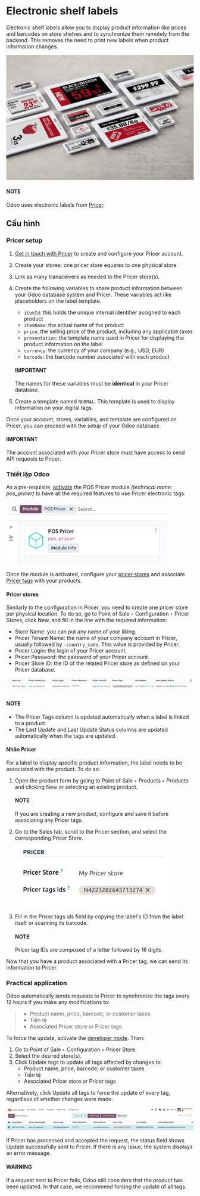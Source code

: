 # Electronic shelf labels

Electronic shelf labels allow you to display product information like prices and barcodes on store
shelves and to synchronize them remotely from the backend. This removes the need to print new labels
when product information changes.

![electronic label from Pricer](../../../../.gitbook/assets/electronic-label.png)

#### NOTE
Odoo uses electronic labels from [Pricer](https://www.pricer.com/).

## Cấu hình

### Pricer setup

1. [Get in touch with Pricer](https://www.pricer.com/contact) to create and configure your Pricer
   account.
2. Create your stores: one pricer store equates to one physical store.
3. Link as many transceivers as needed to the Pricer store(s).
4. Create the following variables to share product information between your Odoo database system and
   Pricer. These variables act like placeholders on the label template.
   - `itemId`: this holds the unique internal identifier assigned to each product
   - `itemName`: the actual name of the product
   - `price`: the selling price of the product, including any applicable taxes
   - `presentation`: the template name used in Pricer for displaying the product information on the
     label
   - `currency`: the currency of your company (e.g., USD, EUR)
   - `barcode`: the barcode number associated with each product

   #### IMPORTANT
   The names for these variables must be **identical** in your Pricer database.
5. Create a template named `NORMAL`. This template is used to display information on your digital
   tags.

Once your account, stores, variables, and template are configured on Pricer, you can proceed with
the setup of your Odoo database.

#### IMPORTANT
The account associated with your Pricer store must have access to send API requests to Pricer.

### Thiết lập Odoo

As a pre-requisite, [activate](applications/general/apps_modules.md#general-install) the POS Pricer module  *(technical
name: pos_pricer)* to have all the required features to use Pricer electronic tags.

![Installing POS Pricer module from Apps](../../../../.gitbook/assets/pricer-module.png)

Once the module is activated, configure your [pricer stores](#pricer-tags-stores) and associate
[Pricer tags](#pricer-tags-tags) with your products.

<a id="pricer-tags-stores"></a>

#### Pricer stores

Similarly to the configuration in Pricer, you need to create one pricer store per physical location.
To do so, go to Point of Sale ‣ Configuration ‣ Pricer Stores, click
New, and fill in the line with the required information:

- Store Name: you can put any name of your liking.
- Pricer Tenant Name: the name of your company account in Pricer, usually followed by
  `-country_code`. This value is provided by Pricer.
- Pricer Login: the login of your Pricer account.
- Pricer Password: the password of your Pricer account.
- Pricer Store ID: the ID of the related Pricer store as defined on your Pricer
  database.

![Configuring a Pricer Store](../../../../.gitbook/assets/pricer-stores-setup.png)

#### NOTE
- The Pricer Tags column is updated automatically when a label is linked to a
  product.
- The Last Update and Last Update Status columns are updated
  automatically when the tags are updated.

<a id="pricer-tags-tags"></a>

#### Nhãn Pricer

For a label to display specific product information, the label needs to be associated with the
product. To do so:

1. Open the product form by going to Point of Sale ‣ Products ‣ Products and
   clicking New or selecting an existing product.

   #### NOTE
   If you are creating a new product, configure and save it before associating any Pricer tags.
2. Go to the Sales tab, scroll to the Pricer section, and select the
   corresponding Pricer Store.
   ![Linking Pricer tags to products](../../../../.gitbook/assets/pricer-product.png)
3. Fill in the Pricer tags ids field by copying the label's ID from the label itself or
   scanning its barcode.

   #### NOTE
   Pricer tag IDs are composed of a letter followed by 16 digits.

Now that you have a product associated with a Pricer tag, we can send its information to Pricer.

### Practical application

Odoo automatically sends requests to Pricer to synchronize the tags every 12 hours if you make any
modifications to:

> - Product name, price, barcode, or customer taxes
> - Tiền tệ
> - Associated Pricer store or Pricer tags

To force the update, activate the [developer mode](applications/general/developer_mode.md#developer-mode). Then:

1. Go to Point of Sale ‣ Configuration ‣ Pricer Store.
2. Select the desired store(s).
3. Click Update tags to update all tags affected by changes to:
   - Product name, price, barcode, or customer taxes
   - Tiền tệ
   - Associated Pricer store or Pricer tags

Alternatively, click Update all tags to force the update of every tag, regardless of
whether changes were made.

![Update all Pricer tags](../../../../.gitbook/assets/update-all.png)

If Pricer has processed and accepted the request, the status field shows Update
successfully sent to Pricer. If there is any issue, the system displays an error message.

#### WARNING
If a request sent to Pricer fails, Odoo still considers that the product has been updated. In
that case, we recommend forcing the update of all tags.
